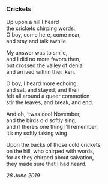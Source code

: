 ### Crickets

Up upon a hill I heard\
the crickets chirping words:\
O boy, come here, come near,\
and stay and talk awhile.

My answer was to smile,\
and I did no more favors then,\
but crossed the valley of denial\
and arrived within their ken.

O boy, I heard more echoing,\
and sat, and stayed, and then\
felt all around a queer commotion\
stir the leaves, and break, and end.

And oh, ‘twas cool November,\
and the birds did softly sing,\
and if there’s one thing I’ll remember,\
it’s my softly taking wing

Upon the backs of those cold crickets,\
on the hill, who chirped with words,\
for as they chirped about salvation,\
they made sure that I had heard.

*28 June 2019*
